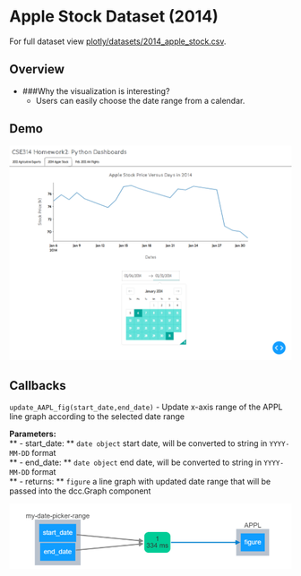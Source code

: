 # Apple Stock Dataset (2014)

For full dataset view [plotly/datasets/2014_apple_stock.csv](https://github.com/plotly/datasets/blob/master/2014_apple_stock.csv).

## Overview

* ###Why the visualization is interesting?<br />
    - Users can easily choose the date range from a calendar.


## Demo

![appl_DEMO](demo_pics/appl_DEMO.png)

## Callbacks

`update_AAPL_fig(start_date,end_date)` - Update x-axis range of the APPL line graph according to the selected date range

**Parameters:**<br />
** - start_date: ** `date object` start date, will be converted to string in `YYYY-MM-DD` format<br />
** - end_date: ** `date object`  end date, will be converted to string in `YYYY-MM-DD` format<br />
** - returns: ** `figure` a line graph with updated date range that will be passed into the dcc.Graph component<br />

![appl_callback](demo_pics/appl_callback.png)